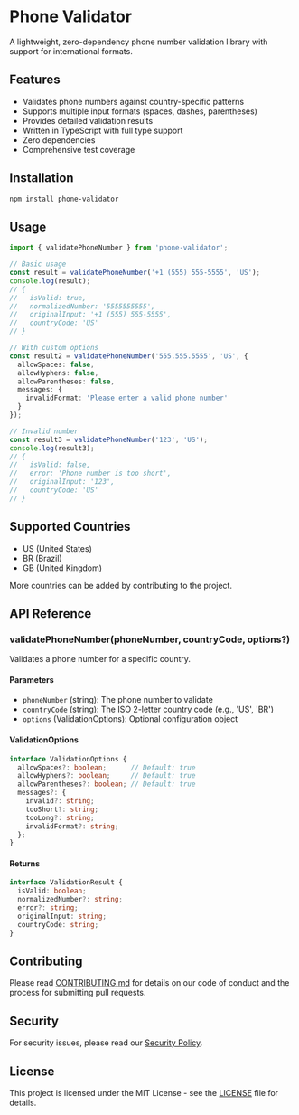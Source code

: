 # Phone Validator

A lightweight, zero-dependency phone number validation library with support for international formats.

## Features

- Validates phone numbers against country-specific patterns
- Supports multiple input formats (spaces, dashes, parentheses)
- Provides detailed validation results
- Written in TypeScript with full type support
- Zero dependencies
- Comprehensive test coverage

## Installation

```bash
npm install phone-validator
```

## Usage

```typescript
import { validatePhoneNumber } from 'phone-validator';

// Basic usage
const result = validatePhoneNumber('+1 (555) 555-5555', 'US');
console.log(result);
// {
//   isValid: true,
//   normalizedNumber: '5555555555',
//   originalInput: '+1 (555) 555-5555',
//   countryCode: 'US'
// }

// With custom options
const result2 = validatePhoneNumber('555.555.5555', 'US', {
  allowSpaces: false,
  allowHyphens: false,
  allowParentheses: false,
  messages: {
    invalidFormat: 'Please enter a valid phone number'
  }
});

// Invalid number
const result3 = validatePhoneNumber('123', 'US');
console.log(result3);
// {
//   isValid: false,
//   error: 'Phone number is too short',
//   originalInput: '123',
//   countryCode: 'US'
// }
```

## Supported Countries

- US (United States)
- BR (Brazil)
- GB (United Kingdom)

More countries can be added by contributing to the project.

## API Reference

### validatePhoneNumber(phoneNumber, countryCode, options?)

Validates a phone number for a specific country.

#### Parameters

- `phoneNumber` (string): The phone number to validate
- `countryCode` (string): The ISO 2-letter country code (e.g., 'US', 'BR')
- `options` (ValidationOptions): Optional configuration object

#### ValidationOptions

```typescript
interface ValidationOptions {
  allowSpaces?: boolean;      // Default: true
  allowHyphens?: boolean;     // Default: true
  allowParentheses?: boolean; // Default: true
  messages?: {
    invalid?: string;
    tooShort?: string;
    tooLong?: string;
    invalidFormat?: string;
  };
}
```

#### Returns

```typescript
interface ValidationResult {
  isValid: boolean;
  normalizedNumber?: string;
  error?: string;
  originalInput: string;
  countryCode: string;
}
```

## Contributing

Please read [CONTRIBUTING.md](CONTRIBUTING.md) for details on our code of conduct and the process for submitting pull requests.

## Security

For security issues, please read our [Security Policy](SECURITY.md).

## License

This project is licensed under the MIT License - see the [LICENSE](LICENSE) file for details.